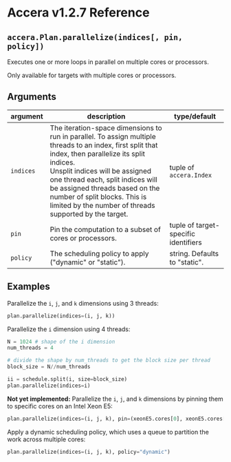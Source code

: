 [//]: # (Project: Accera)
[//]: # (Version: v1.2.7)

# Accera v1.2.7 Reference

## `accera.Plan.parallelize(indices[, pin, policy])`

Executes one or more loops in parallel on multiple cores or processors.

Only available for targets with multiple cores or processors.

## Arguments

argument | description | type/default
--- | --- | ---
`indices` | The iteration-space dimensions to run in parallel. To assign multiple threads to an index, first split that index, then parallelize its split indices. <br/> Unsplit indices will be assigned one thread each, split indices will be assigned threads based on the number of split blocks. This is limited by the number of threads supported by the target. | tuple of `accera.Index`
`pin` | Pin the computation to a subset of cores or processors. | tuple of target-specific identifiers
`policy` | The scheduling policy to apply ("dynamic" or "static"). | string. Defaults to "static".

## Examples

Parallelize the `i`, `j`, and `k` dimensions using 3 threads:

```python
plan.parallelize(indices=(i, j, k))
```

Parallelize the `i` dimension using 4 threads:

```python
N = 1024 # shape of the i dimension
num_threads = 4

# divide the shape by num_threads to get the block size per thread
block_size = N//num_threads

ii = schedule.split(i, size=block_size)
plan.parallelize(indices=i)
```

__Not yet implemented:__ Parallelize the `i`, `j`, and `k` dimensions by pinning them to specific cores on an Intel Xeon E5:

```python
plan.parallelize(indices=(i, j, k), pin=(xeonE5.cores[0], xeonE5.cores[1], xeonE5.cores[2]))
```

Apply a dynamic scheduling policy, which uses a queue to partition the work across multiple cores:

```python
plan.parallelize(indices=(i, j, k), policy="dynamic")
```

<div style="page-break-after: always;"></div>


